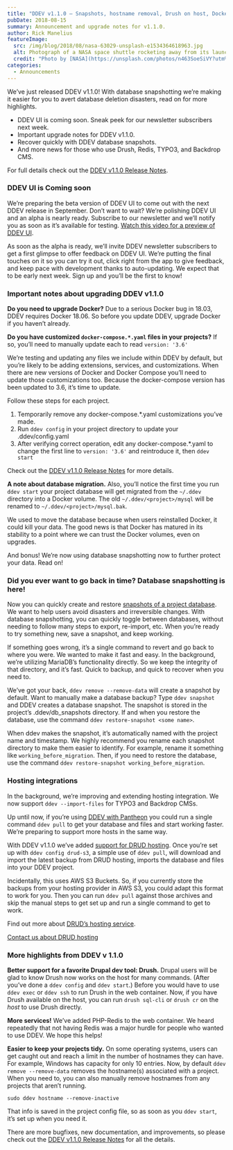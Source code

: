 ```yaml
---
title: "DDEV v1.1.0 – Snapshots, hostname removal, Drush on host, Docker 18.06"
pubDate: 2018-08-15
summary: Announcement and upgrade notes for v1.1.0.
author: Rick Manelius
featureImage:
  src: /img/blog/2018/08/nasa-63029-unsplash-e1534364618963.jpg
  alt: Photograph of a NASA space shuttle rocketing away from its launch pad at night, vehicle and facility and smoke plumes all illuminated by the white glare of its propulsion and mirrored by the water just beyond
  credit: "Photo by [NASA](https://unsplash.com/photos/n463SoeSiVY?utm%5Fsource=unsplash&utm%5Fmedium=referral&utm%5Fcontent=creditCopyText) on [Unsplash](https://unsplash.com/search/photos/release?utm%5Fsource=unsplash&utm%5Fmedium=referral&utm%5Fcontent=creditCopyText)"
categories:
  - Announcements
---
```


We’ve just released DDEV v1.1.0! With database snapshotting we’re making it easier for you to avert database deletion disasters, read on for more highlights.

- DDEV UI is coming soon. Sneak peek for our newsletter subscribers next week.
- Important upgrade notes for DDEV v1.1.0.
- Recover quickly with DDEV database snapshots.
- And more news for those who use Drush, Redis, TYPO3, and Backdrop CMS.

For full details check out the [DDEV v1.1.0 Release Notes](https://github.com/drud/ddev/releases/tag/v1.1.0).

### DDEV UI is Coming soon

We’re preparing the beta version of DDEV UI to come out with the next DDEV release in September. Don’t want to wait? We’re polishing DDEV UI and an alpha is nearly ready. Subscribe to our newsletter and we’ll notify you as soon as it’s available for testing. [Watch this video for a preview of DDEV UI](https://youtu.be/f3m%5FSQep5Aw).

As soon as the alpha is ready, we’ll invite DDEV newsletter subscribers to get a first glimpse to offer feedback on DDEV UI. We’re putting the final touches on it so you can try it out, click right from the app to give feedback, and keep pace with development thanks to auto-updating. We expect that to be early next week. Sign up and you’ll be the first to know!

### Important notes about upgrading DDEV v1.1.0

**Do you need to upgrade Docker?** Due to a serious Docker bug in 18.03, DDEV requires Docker 18.06. So before you update DDEV, upgrade Docker if you haven’t already.

**Do you have customized `docker-compose.*.yaml` files in your projects?** If so, you’ll need to manually update each to read `version: '3.6'`

We’re testing and updating any files we include within DDEV by default, but you’re likely to be adding extensions, services, and customizations. When there are new versions of Docker and Docker Compose you’ll need to update those customizations too. Because the docker-compose version has been updated to 3.6, it’s time to update.

Follow these steps for each project.

1. Temporarily remove any docker-compose.\*.yaml customizations you’ve made.
2. Run `ddev config` in your project directory to update your .ddev/config.yaml
3. After verifying correct operation, edit any docker-compose.\*.yaml to change the first line to `version: '3.6'` and reintroduce it, then `ddev start`

Check out the [DDEV v1.1.0 Release Notes](https://github.com/drud/ddev/releases/tag/v1.1.0) for more details.

**A note about database migration.** Also, you’ll notice the first time you run `ddev start` your project database will get migrated from the `~/.ddev` directory into a Docker volume. The old `~/.ddev/<project>/mysql` will be renamed to `~/.ddev/<project>/mysql.bak`.

We used to move the database because when users reinstalled Docker, it could kill your data. The good news is that Docker has matured in its stability to a point where we can trust the Docker volumes, even on upgrades.

And bonus! We’re now using database snapshotting now to further protect your data. Read on!

### Did you ever want to go back in time? Database snapshotting is here!

Now you can quickly create and restore [snapshots of a project database](https://ddev.readthedocs.io/en/latest/users/cli-usage/#snapshotting-and-restoring-a-database). We want to help users avoid disasters and irreversible changes. With database snapshotting, you can quickly toggle between databases, without needing to follow many steps to export, re-import, etc. When you’re ready to try something new, save a snapshot, and keep working.

If something goes wrong, it’s a single command to revert and go back to where you were. We wanted to make it fast and easy. In the background, we’re utilizing MariaDB’s functionality directly. So we keep the integrity of that directory, and it’s fast. Quick to backup, and quick to recover when you need to.

We’ve got your back, `ddev remove --remove-data` will create a snapshot by default. Want to manually make a database backup? Type `ddev snapshot` and DDEV creates a database snapshot. The snapshot is stored in the project’s .ddev/db_snapshots directory. If and when you restore the database, use the command `ddev restore-snapshot <some name>`.

When ddev makes the snapshot, it’s automatically named with the project name and timestamp. We highly recommend you rename each snapshot directory to make them easier to identify. For example, rename it something like `working_before_migration`. Then, if you need to restore the database, use the command `ddev restore-snapshot working_before_migration`.

### Hosting integrations

In the background, we’re improving and extending hosting integration. We now support `ddev --import-files` for TYPO3 and Backdrop CMSs.

Up until now, if you’re using [DDEV with Pantheon](https://ddev.readthedocs.io/en/latest/users/providers/pantheon/) you could run a single command `ddev pull` to get your database and files and start working faster. We’re preparing to support more hosts in the same way.

With DDEV v1.1.0 we’ve added [support for DRUD hosting](https://ddev.readthedocs.io/en/latest/users/providers/drud-s3/). Once you’re set up with `ddev config drud-s3`, a simple use of `ddev pull`, will download and import the latest backup from DRUD hosting, imports the database and files into your DDEV project.

Incidentally, this uses AWS S3 Buckets. So, if you currently store the backups from your hosting provider in AWS S3, you could adapt this format to work for you. Then you can run `ddev pull` against those archives and skip the manual steps to get set up and run a single command to get to work.

Find out more about [DRUD’s hosting service](https://ddev.com/ddev-live/).

[Contact us about DRUD hosting](https://ddev.com/contact/)

### More highlights from DDEV v 1.1.0

**Better support for a favorite Drupal dev tool: Drush.** Drupal users will be glad to know Drush now works on the host for many commands. (After you’ve done a `ddev config` and `ddev start`.) Before you would have to use `ddev exec` or `ddev ssh` to run Drush in the web container. Now, if you have Drush available on the host, you can run `drush sql-cli` or `drush cr` on the _host_ to use Drush directly.

**More services!** We’ve added PHP-Redis to the web container. We heard repeatedly that not having Redis was a major hurdle for people who wanted to use DDEV. We hope this helps!

**Easier to keep your projects tidy.** On some operating systems, users can get caught out and reach a limit in the number of hostnames they can have. For example, Windows has capacity for only 10 entries. Now, by default `ddev remove --remove-data` removes the hostname(s) associated with a project. When you need to, you can also manually remove hostnames from any projects that aren’t running.

```
sudo ddev hostname --remove-inactive
```

That info is saved in the project config file, so as soon as you `ddev start`, it’s set up when you need it.

There are more bugfixes, new documentation, and improvements, so please check out the [DDEV v1.1.0 Release Notes](https://github.com/drud/ddev/releases/tag/v1.1.0) for all the details.
